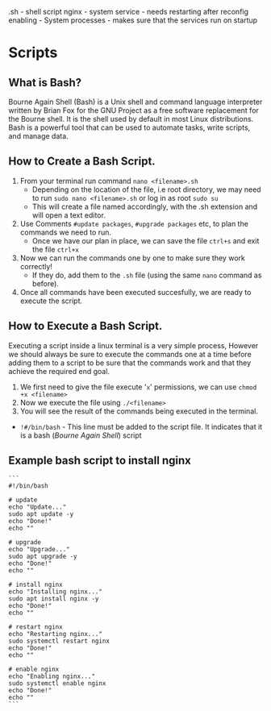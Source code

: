 .sh - shell script
nginx - system service -  needs restarting after reconfig
enabling - System processes - makes sure that the services run on startup
# Scripts
## What is Bash?
Bourne Again Shell (Bash) is a Unix shell and command language interpreter written by Brian Fox for the GNU Project as a free software replacement for the Bourne shell. It is the shell used by default in most Linux distributions. Bash is a powerful tool that can be used to automate tasks, write scripts, and manage data.

## How to Create a Bash Script.
1. From your terminal run command `nano <filename>.sh`
   - Depending on the location of the file, i.e root directory, we may need to run `sudo nano <filename>.sh` or log in as root `sudo su`
   - This will create a file named accordingly, with the .sh extension and will open a text editor.
2. Use Comments `#update packages`, `#upgrade packages` etc, to plan the commands we need to run.
   - Once we have our plan in place, we can save the file `ctrl+s` and exit the file `ctrl+x`  
3. Now we can run the commands one by one to make sure they work correctly!
   - If they do, add them to the `.sh` file (using the same `nano` command as before).
4. Once all commands have been executed succesfully, we are ready to execute the script.

## How to Execute a Bash Script.
Executing a script inside a linux terminal is a very simple process, However we should always be sure to execute the commands one at a time before adding them to a script to be sure that the commands work and that they achieve the required end goal.

1. We first need to give the file execute '`x`' permissions, we can use `chmod +x <filename>`
2. Now we execute the file using `./<filename>`
3. You will see the result of the commands being executed in the terminal. 
    

- `!#/bin/bash` - This line must be added to the script file. It indicates that it is a bash (*Bourne Again Shell*) script 

## Example bash script to install nginx

    ```
    #!/bin/bash

    # update
    echo "Update..."
    sudo apt update -y
    echo "Done!"
    echo "" 

    # upgrade
    echo "Upgrade..."
    sudo apt upgrade -y
    echo "Done!"
    echo "" 

    # install nginx
    echo "Installing nginx..."
    sudo apt install nginx -y
    echo "Done!"
    echo "" 

    # restart nginx
    echo "Restarting nginx..."
    sudo systemctl restart nginx
    echo "Done!"
    echo ""

    # enable nginx
    echo "Enabling nginx..."
    sudo systemctl enable nginx
    echo "Done!"
    echo ""
    ```
    